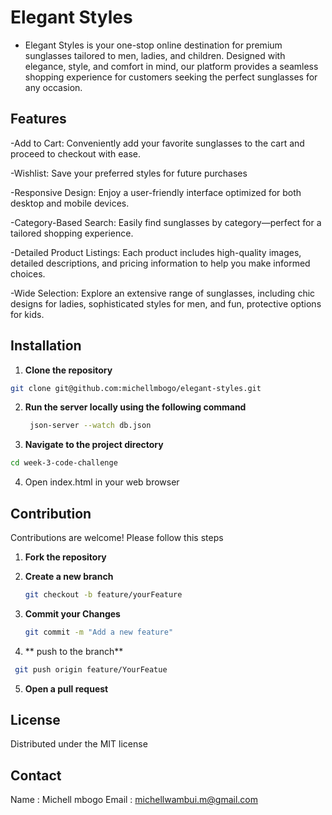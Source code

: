 # Elegant Styles
- Elegant Styles is your one-stop online destination for premium sunglasses tailored to men, ladies, and children. Designed with elegance, style, and comfort in mind, our platform provides a seamless shopping experience for customers seeking the perfect sunglasses for any occasion.

## Features
-Add to Cart: Conveniently add your favorite sunglasses to the cart and proceed to checkout with ease.

-Wishlist: Save your preferred styles for future purchases

-Responsive Design: Enjoy a user-friendly interface optimized for both desktop and mobile devices.

-Category-Based Search: Easily find sunglasses by category—perfect for a tailored shopping experience.

-Detailed Product Listings: Each product includes high-quality images, detailed descriptions, and pricing information to help you make informed choices.

-Wide Selection: Explore an extensive range of sunglasses, including chic designs for ladies, sophisticated styles for men, and fun, protective options for kids.

## Installation
1. **Clone the repository**
~~~bash
git clone git@github.com:michellmbogo/elegant-styles.git
~~~
2. **Run the server locally using the following command**
   ~~~bash
    json-server --watch db.json
   ~~~
3. **Navigate to the project directory**
~~~bash
cd week-3-code-challenge
~~~
4. Open index.html in your web browser

## Contribution
Contributions are welcome! Please follow this steps
1. **Fork the repository**

2. **Create a new branch**
   ~~~bash
   git checkout -b feature/yourFeature
   ~~~
3. **Commit your Changes**
   ~~~bash
   git commit -m "Add a new feature"
   ~~~
4. ** push to the branch**
  ~~~bash
   git push origin feature/YourFeatue
   ~~~
5. **Open a pull request**

## License

Distributed under the MIT license

## Contact

Name : Michell mbogo
Email : michellwambui.m@gmail.com